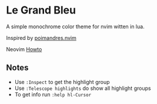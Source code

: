 # Le Grand Bleu

A simple monochrome color theme for nvim witten in lua.

Inspired by [poimandres.nvim](https://github.com/olivercederborg/poimandres.nvim)

Neovim [Howto](https://machineroom.purplekraken.com/posts/neovim-theme-lua/)

## Notes

* Use `:Inspect` to get the highlight group
* Use `:Telescope highlights` do show all highlight groups
* To get info run `:help hl-Cursor`

